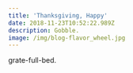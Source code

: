 ```yaml
---
title: 'Thanksgiving, Happy'
date: 2018-11-23T10:52:22.989Z
description: Gobble.
image: /img/blog-flavor_wheel.jpg
---
```

grate-full-bed.
